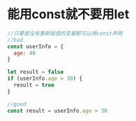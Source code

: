 # 能用const就不要用let
```javascript
//只要是没有重新赋值的变量都可以用const声明
//bad
const userInfo = {
  age: 40
}

let result = false
if (userInfo.age > 30) {
  result = true
}

//good
const result = userInfo.age > 30
```
